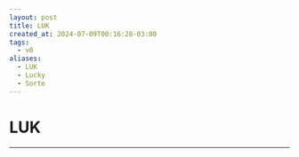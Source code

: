 ```yaml
---
layout: post
title: LUK
created_at: 2024-07-09T00:16:28-03:00
tags:
  - v0
aliases:
  - LUK
  - Lucky
  - Sorte
---
```

# LUK
---

